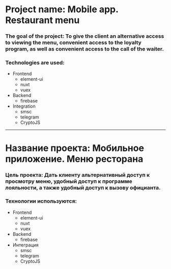 # Project name: Mobile app. Restaurant menu

### The goal of the project: To give the client an alternative access to viewing the menu, convenient access to the loyalty program, as well as convenient access to the call of the waiter.

### Technologies are used:
- Frontend
  - element-ui
  - nuxt
  - vuex
- Backend
  - firebase
- Integration
  - smsc
  - telegram
  - CryptoJS
  
***

# Название проекта: Мобильное приложение. Меню ресторана

### Цель проекта: Дать клиенту альтернативный доступ к просмотру меню, удобный доступ к программе лояльности, а также удобный доступ к вызову официанта.

### Технологии используются:
- Frontend
  - element-ui
  - nuxt
  - vuex
- Backend
  - firebase
- Интеграция
  - smsc
  - telegram
  - CryptoJS
